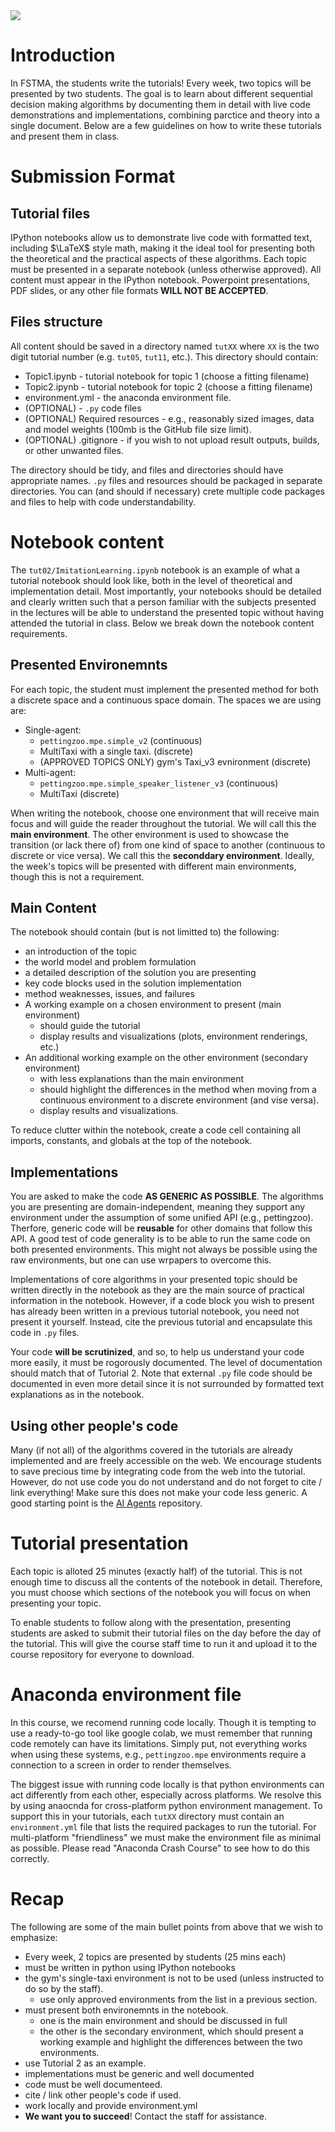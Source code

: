 <img src="images/clippy.png" align="center"/>

# Introduction

In FSTMA, the students write the tutorials! Every week, two topics will be presented by two students. The goal is to learn about different sequential decision making algorithms by documenting them in detail with live code demonstrations and implementations, combining parctice and theory into a single document. Below are a few guidelines on how to write these tutorials and present them in class.


# Submission Format

## Tutorial files
IPython notebooks allow us to demonstrate live code with formatted text, including $\LaTeX$ style math, making it the ideal tool for presenting both the theoretical and the practical aspects of these algorithms. Each topic must be presented in a separate notebook (unless otherwise approved). All content must appear in the IPython notebook. Powerpoint presentations, PDF slides, or any other file formats **WILL NOT BE ACCEPTED**.


## Files structure
All content should be saved in a directory named `tutXX` where `XX` is the two digit tutorial number (e.g. `tut05`, `tut11`, etc.). This directory should contain:
* Topic1.ipynb - tutorial notebook for topic 1 (choose a fitting filename)
* Topic2.ipynb - tutorial notebook for topic 2 (choose a fitting filename)
* environment.yml - the anaconda environment file.
* (OPTIONAL) - `.py` code files
* (OPTIONAL) Required resources - e.g., reasonably sized images, data and model weights (100mb is the GitHub file size limit).
* (OPTIONAL) .gitignore - if you wish to not upload result outputs, builds, or other unwanted files.

The directory should be tidy, and files and directories should have appropriate names. `.py` files and resources should be packaged in separate directories. You can (and should if necessary) crete multiple code packages and files to help with code understandability.


# Notebook content
The `tut02/ImitationLearning.ipynb` notebook is an example of what a tutorial notebook should look like, both in the level of theoretical and implementation detail. Most importantly, your notebooks should be detailed and clearly written such that a person familiar with the subjects presented in the lectures will be able to understand the presented topic without having attended the tutorial in class. Below we break down the notebook content requirements.


## Presented Environemnts
For each topic, the student must implement the presented method for both a discrete space and a continuous space domain. The spaces we are using are:
* Single-agent:
    * `pettingzoo.mpe.simple_v2` (continuous)
    * MultiTaxi with a single taxi. (discrete)
    * (APPROVED TOPICS ONLY) gym's Taxi_v3 evnironment (discrete)
* Multi-agent:
    * `pettingzoo.mpe.simple_speaker_listener_v3` (continuous)
    * MultiTaxi (discrete)

When writing the notebook, choose one environment that will receive main focus and will guide the reader throughout the tutorial. We will call this the **main environment**. The other environment is used to showcase the transition (or lack there of) from one kind of space to another (continuous to discrete or vice versa). We call this the **seconddary environment**. Ideally, the week's topics will be presented with different main environments, though this is not a requirement.

## Main Content
The notebook should contain (but is not limitted to) the following:
* an introduction of the topic
* the world model and problem formulation
* a detailed description of the solution you are presenting
* key code blocks used in the solution implementation
* method weaknesses, issues, and failures
* A working example on a chosen environment to present (main environment)
    * should guide the tutorial
    * display results and visualizations (plots, environment renderings, etc.)
* An additional working example on the other environment (secondary environment)
    * with less explanations than the main environment
    * should highlight the differences in the method when moving from a continuous environment to a discrete environment (and vise versa).
    * display results and visualizations.

To reduce clutter within the notebook, create a code cell containing all imports, constants, and globals at the top of the notebook.

## Implementations
You are asked to make the code **AS GENERIC AS POSSIBLE**. The algorithms you are presenting are domain-independent, meaning they support any environment under the assumption of some unified API (e.g., pettingzoo). Therfore, generic code will be **reusable** for other domains that follow this API. A good test of code generality is to be able to run the same code on both presented environments. This might not always be possible using the raw environments, but one can use wrpapers to overcome this.

Implementations of core algorithms in your presented topic should be written directly in the notebook as they are the main source of practical information in the notebook. However, if a code block you wish to present has already been written in a previous tutorial notebook, you need not present it yourself. Instead, cite the previous tutorial and encapsulate this code in `.py` files.

Your code **will be scrutinized**, and so, to help us understand your code more easily, it must be rogorously documented. The level of documentation should match that of Tutorial 2. Note that external `.py` file code should be documented in even more detail since it is not surrounded by formatted text explanations as in the notebook.


## Using other people's code
Many (if not all) of the algorithms covered in the tutorials are already implemented and are freely accessible on the web. We encourage students to save precious time by integrating code from the web into the tutorial. However, do not use code you do not understand and do not forget to cite / link everything! Make sure this does not make your code less generic. A good starting point is the [AI Agents](https://github.com/sarah-keren/AI_agents) repository.


# Tutorial presentation
Each topic is alloted 25 minutes (exactly half) of the tutorial. This is not enough time to discuss all the contents of the notebook in detail. Therefore, you must choose which sections of the notebook you will focus on when presenting your topic.

To enable students to follow along with the presentation, presenting students are asked to submit their tutorial files on the day before the day of the tutorial. This will give the course staff time to run it and upload it to the course repository for everyone to download.


# Anaconda environment file
In this course, we recomend running code locally. Though it is tempting to use a ready-to-go tool like google colab, we must remember that running code remotely can have its limitations. Simply put, not everything works when using these systems, e.g., `pettingzoo.mpe` environments require a connection to a screen in order to render themselves.

The biggest issue with running code locally is that python environments can act differently from each other, especially across platforms. We resolve this by using anaocnda for cross-platform python environment management. To support this in your tutorials, each `tutXX` directory must contain an `environment.yml` file that lists the required packages to run the tutorial. For multi-platform "friendliness" we must make the environment file as minimal as possible. Please read "Anaconda Crash Course" to see how to do this correctly.


# Recap
The following are some of the main bullet points from above that we wish to emphasize:
* Every week, 2 topics are presented by students (25 mins each)
* must be written in python using IPython notebooks
* the gym's single-taxi environment is not to be used (unless instructed to do so by the staff).
    * use only approved environments from the list in a previous section.
* must present both environemnts in the notebook.
    * one is the main environment and should be discussed in full
    * the other is the secondary environment, which should present a working example and highlight the differences between the two environments.
* use Tutorial 2 as an example.
* implementations must be generic and well documented
* code must be well documenteed.
* cite / link other people's code if used.
* work locally and provide environment.yml
* **We want you to succeed**! Contact the staff for assistance.
